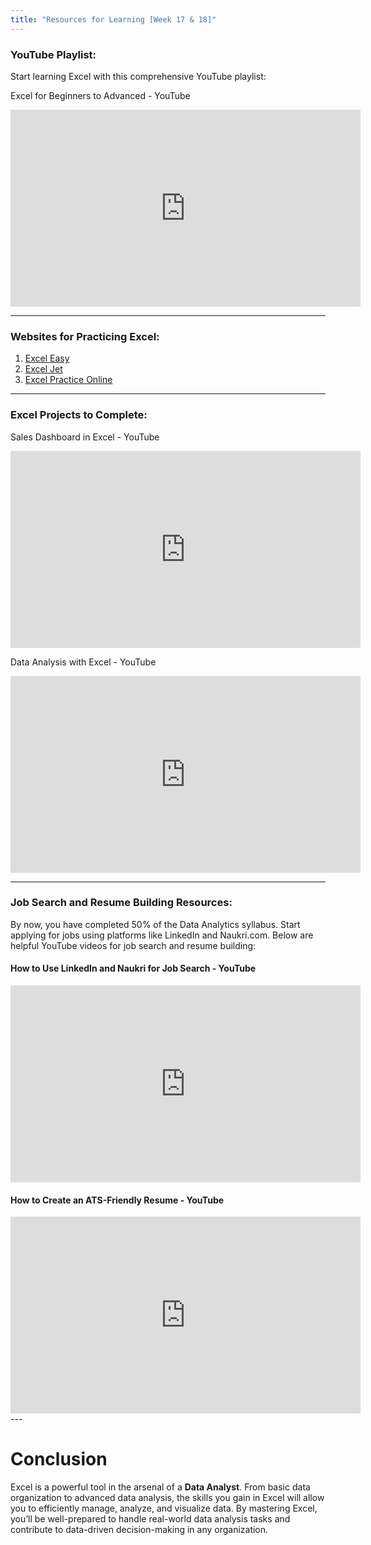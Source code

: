 ```yaml
---
title: "Resources for Learning [Week 17 & 18]"
---
```


### YouTube Playlist:
Start learning Excel with this comprehensive YouTube playlist:  

Excel for Beginners to Advanced - YouTube

<iframe width="560" height="315" src="https://www.youtube.com/embed/videoseries?si=I4FQ2a1-oy-aJKNj&amp;list=PLUaB-1hjhk8Hyd5NiPQ9CND82vNodlFF5" title="YouTube video player" frameBorder="0" allow="accelerometer; autoplay; clipboard-write; encrypted-media; gyroscope; picture-in-picture; web-share" referrerPolicy="strict-origin-when-cross-origin" allowFullScreen></iframe>

---

### Websites for Practicing Excel:

1. [Excel Easy](https://www.excel-easy.com/)  
2. [Excel Jet](https://exceljet.net/)  
3. [Excel Practice Online](https://www.excelpracticeonline.com/)

---

### Excel Projects to Complete:

Sales Dashboard in Excel - YouTube

<iframe width="560" height="315" src="https://www.youtube.com/embed/m13o5aqeCbM?si=cw4C76zHb21_HwTS" title="YouTube video player" frameBorder="0" allow="accelerometer; autoplay; clipboard-write; encrypted-media; gyroscope; picture-in-picture; web-share" referrerPolicy="strict-origin-when-cross-origin" allowFullScreen></iframe>

Data Analysis with Excel - YouTube

<iframe width="560" height="315" src="https://www.youtube.com/embed/opJgMj1IUrc?si=l_sRNB7sfUX5fljC" title="YouTube video player" frameBorder="0" allow="accelerometer; autoplay; clipboard-write; encrypted-media; gyroscope; picture-in-picture; web-share" referrerPolicy="strict-origin-when-cross-origin" allowFullScreen></iframe>

---

### Job Search and Resume Building Resources:
By now, you have completed 50% of the Data Analytics syllabus. Start applying for jobs using platforms like LinkedIn and Naukri.com. Below are helpful YouTube videos for job search and resume building:

#### How to Use LinkedIn and Naukri for Job Search - YouTube
<iframe width="560" height="315" src="https://www.youtube.com/embed/KfVkKtncLYE?si=qtxZaA1rZWRaK3c3" title="YouTube video player" frameBorder="0" allow="accelerometer; autoplay; clipboard-write; encrypted-media; gyroscope; picture-in-picture; web-share" referrerPolicy="strict-origin-when-cross-origin" allowFullScreen></iframe>

#### How to Create an ATS-Friendly Resume - YouTube

<iframe width="560" height="315" src="https://www.youtube.com/embed/IIGWpw1FXhk?si=iQSKpkNf9bSIpUpB" title="YouTube video player" frameBorder="0" allow="accelerometer; autoplay; clipboard-write; encrypted-media; gyroscope; picture-in-picture; web-share" referrerPolicy="strict-origin-when-cross-origin" allowFullScreen></iframe>
---

# Conclusion
Excel is a powerful tool in the arsenal of a **Data Analyst**. From basic data organization to advanced data analysis, the skills you gain in Excel will allow you to efficiently manage, analyze, and visualize data. By mastering Excel, you’ll be well-prepared to handle real-world data analysis tasks and contribute to data-driven decision-making in any organization.